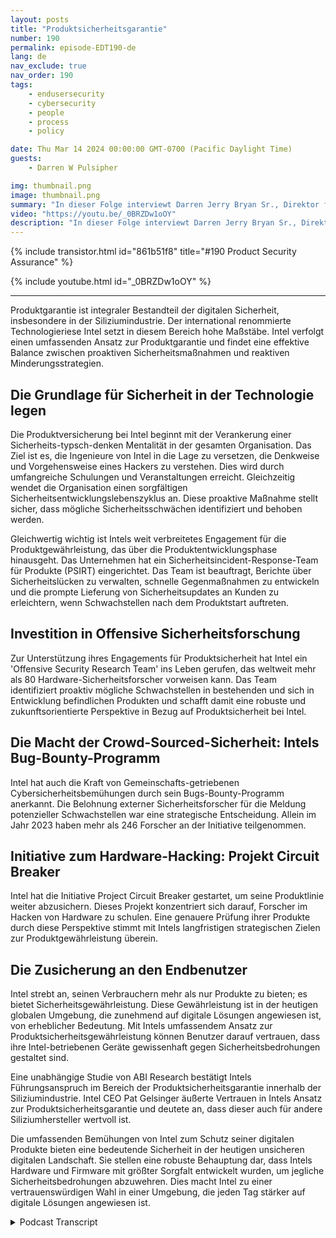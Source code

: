 ```yaml
---
layout: posts
title: "Produktsicherheitsgarantie"
number: 190
permalink: episode-EDT190-de
lang: de
nav_exclude: true
nav_order: 190
tags:
    - endusersecurity
    - cybersecurity
    - people
    - process
    - policy

date: Thu Mar 14 2024 00:00:00 GMT-0700 (Pacific Daylight Time)
guests:
    - Darren W Pulsipher

img: thumbnail.png
image: thumbnail.png
summary: "In dieser Folge interviewt Darren Jerry Bryan Sr., Direktor für Produktsicherheit bei Intel und Mit-Podcaster von Chips und Salsa. Sie entdecken die Aspekte des Zero Trust in Bezug auf die Produktsicherheit für einen Siliziumhersteller."
video: "https://youtu.be/_0BRZDw1oOY"
description: "In dieser Folge interviewt Darren Jerry Bryan Sr., Direktor für Produktsicherheit bei Intel und Mit-Podcaster von Chips und Salsa. Sie entdecken die Aspekte des Zero Trust in Bezug auf die Produktsicherheit für einen Siliziumhersteller."
---
```


<div>
{% include transistor.html id="861b51f8" title="#190 Product Security Assurance" %}

{% include youtube.html id="_0BRZDw1oOY" %}
</div>

---

Produktgarantie ist integraler Bestandteil der digitalen Sicherheit, insbesondere in der Siliziumindustrie. Der international renommierte Technologieriese Intel setzt in diesem Bereich hohe Maßstäbe. Intel verfolgt einen umfassenden Ansatz zur Produktgarantie und findet eine effektive Balance zwischen proaktiven Sicherheitsmaßnahmen und reaktiven Minderungsstrategien.

## Die Grundlage für Sicherheit in der Technologie legen

Die Produktversicherung bei Intel beginnt mit der Verankerung einer Sicherheits-typsch-denken Mentalität in der gesamten Organisation. Das Ziel ist es, die Ingenieure von Intel in die Lage zu versetzen, die Denkweise und Vorgehensweise eines Hackers zu verstehen. Dies wird durch umfangreiche Schulungen und Veranstaltungen erreicht. Gleichzeitig wendet die Organisation einen sorgfältigen Sicherheitsentwicklungslebenszyklus an. Diese proaktive Maßnahme stellt sicher, dass mögliche Sicherheitsschwächen identifiziert und behoben werden.

Gleichwertig wichtig ist Intels weit verbreitetes Engagement für die Produktgewährleistung, das über die Produktentwicklungsphase hinausgeht. Das Unternehmen hat ein Sicherheitsincident-Response-Team für Produkte (PSIRT) eingerichtet. Das Team ist beauftragt, Berichte über Sicherheitslücken zu verwalten, schnelle Gegenmaßnahmen zu entwickeln und die prompte Lieferung von Sicherheitsupdates an Kunden zu erleichtern, wenn Schwachstellen nach dem Produktstart auftreten.

## Investition in Offensive Sicherheitsforschung

Zur Unterstützung ihres Engagements für Produktsicherheit hat Intel ein 'Offensive Security Research Team' ins Leben gerufen, das weltweit mehr als 80 Hardware-Sicherheitsforscher vorweisen kann. Das Team identifiziert proaktiv mögliche Schwachstellen in bestehenden und sich in Entwicklung befindlichen Produkten und schafft damit eine robuste und zukunftsorientierte Perspektive in Bezug auf Produktsicherheit bei Intel.

## Die Macht der Crowd-Sourced-Sicherheit: Intels Bug-Bounty-Programm

Intel hat auch die Kraft von Gemeinschafts-getriebenen Cybersicherheitsbemühungen durch sein Bugs-Bounty-Programm anerkannt. Die Belohnung externer Sicherheitsforscher für die Meldung potenzieller Schwachstellen war eine strategische Entscheidung. Allein im Jahr 2023 haben mehr als 246 Forscher an der Initiative teilgenommen.

## Initiative zum Hardware-Hacking: Projekt Circuit Breaker

Intel hat die Initiative Project Circuit Breaker gestartet, um seine Produktlinie weiter abzusichern. Dieses Projekt konzentriert sich darauf, Forscher im Hacken von Hardware zu schulen. Eine genauere Prüfung ihrer Produkte durch diese Perspektive stimmt mit Intels langfristigen strategischen Zielen zur Produktgewährleistung überein.

## Die Zusicherung an den Endbenutzer

Intel strebt an, seinen Verbrauchern mehr als nur Produkte zu bieten; es bietet Sicherheitsgewährleistung. Diese Gewährleistung ist in der heutigen globalen Umgebung, die zunehmend auf digitale Lösungen angewiesen ist, von erheblicher Bedeutung. Mit Intels umfassendem Ansatz zur Produktsicherheitsgewährleistung können Benutzer darauf vertrauen, dass ihre Intel-betriebenen Geräte gewissenhaft gegen Sicherheitsbedrohungen gestaltet sind.

Eine unabhängige Studie von ABI Research bestätigt Intels Führungsanspruch im Bereich der Produktsicherheitsgarantie innerhalb der Siliziumindustrie. Intel CEO Pat Gelsinger äußerte Vertrauen in Intels Ansatz zur Produktsicherheitsgarantie und deutete an, dass dieser auch für andere Siliziumhersteller wertvoll ist.

Die umfassenden Bemühungen von Intel zum Schutz seiner digitalen Produkte bieten eine bedeutende Sicherheit in der heutigen unsicheren digitalen Landschaft. Sie stellen eine robuste Behauptung dar, dass Intels Hardware und Firmware mit größter Sorgfalt entwickelt wurden, um jegliche Sicherheitsbedrohungen abzuwehren. Dies macht Intel zu einer vertrauenswürdigen Wahl in einer Umgebung, die jeden Tag stärker auf digitale Lösungen angewiesen ist.



<details>
<summary> Podcast Transcript </summary>

<p></p>

</details>
